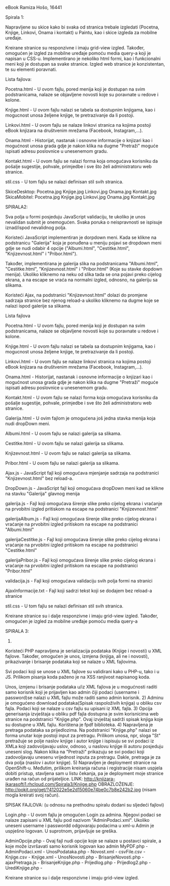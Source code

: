 eBook
Ramiza Hošo, 16441

Spirala 1:

Napravljene su skice kako bi svaka od stranica trebale izgledati (Pocetna, Knjige, Linkovi, Onama i kontakt) u Paintu, kao i skice izgleda za mobilne uređaje.

Kreirane stranice su responzivne i imaju grid-view izgled. Također, omogućen je izgled za mobilne uređaje pomoću media query-a koji je napisan u CSS-u. Implementirano je nekoliko html formi, kao i funkcionalni meni koji je dostupan sa svake stranice. Izgled web stranice je konzistentan, te su elementi poravnati.

Lista fajlova:

Pocetna.html - U ovom fajlu, pored menija koji je dostupan na svim podstranicama, nalaze se objavljene novosti koje su poravnate u redove i kolone.

Knjige.html - U ovom fajlu nalazi se tabela sa dostupnim knjigama, kao i mogucnost unosa željene knjige, te pretrazivanje da li postoji.

Linkovi.html - U ovom fajlu se nalaze linkovi stranica na kojima postoji eBook knjizara na društvenim mrežama (Facebook, Instagram,...).

Onama.html - Historijat, nastanak i osnovne informacije o knjizari kao i mogućnost unosa grada gdje je nakon klika na dugme "Pretraži"                  moguće ispisati adresu poslovnice u unesenemom gradu.
			 
Kontakt.html - U ovom fajlu se nalazi forma koja omogućava korisniku da pošalje sugestije, pohvale, primjedbe i sve što želi                              administratoru web stranice.

stil.css - U tom fajlu se nalazi definisan stil svih stranica.

SkiceDesktop:
               Pocetna.jpg
               Knjige.jpg
               Linkovi.jpg
               Onama.jpg
               Kontakt.jpg
SkicaMobitel:
              Pocetna.jpg
              Knjige.jpg
              Linkovi.jpg
              Onama.jpg
              Kontakt.jpg
	    
SPIRALA2:

Sva polja u formi posjeduju JavaScript validaciju, te ukoliko je unos nevalidan submit je onemogućen. Svaka poruka o neispravnosti se ispisuje iznad/ispod nevalidnog polja.

Koristeći JavaScript implementiran je dorpdown meni. Kada se klikne na podstranicu "Galerija" koja je ponuđena u meniju pojavi se dropdown meni gdje se nudi odabir 4 opcije ("Albumi.html", "Cestitke.html", "Knjizevnost.html" i "Pribor.html").

Također, implementirana je galerija slika na podstranicama "Albumi.html", "Cestitke.html", "Knjizevnost.html" i "Pribor.html" (Koje su stavke dopdown menija). Ukoliko kliknemo na neku od slika tada se ona pojavi preko cijelog ekrana, a na escape se vraća na normalni izgled, odnosno, na galeriju sa slikama.

Koristeći Ajax, na podstranici "Knjizevnost.html" dolazi do promjene sadrzaja stranice bez njenog reload-a ukoliko kliknemo na dugme koje se nalazi ispod galerije sa slikama.

Lista fajlova

Pocetna.html - U ovom fajlu, pored menija koji je dostupan na svim podstranicama, nalaze se objavljene novosti koje su poravnate u redove i kolone.

Knjige.html - U ovom fajlu nalazi se tabela sa dostupnim knjigama, kao i mogucnost unosa željene knjige, te pretrazivanje da li postoji.

Linkovi.html - U ovom fajlu se nalaze linkovi stranica na kojima postoji eBook knjizara na društvenim mrežama (Facebook, Instagram,...).

Onama.html - Historijat, nastanak i osnovne informacije o knjizari kao i mogućnost unosa grada gdje je nakon klika na dugme "Pretraži"                  moguće ispisati adresu poslovnice u unesenemom gradu.
			 
Kontakt.html - U ovom fajlu se nalazi forma koja omogućava korisniku da pošalje sugestije, pohvale, primjedbe i sve što želi                              administratoru web stranice.

Galerija.html - U ovim fajlom je omogućena još jedna stavka menija koja nudi dropDown meni.

Albumi.html - U ovom fajlu se nalazi galerija sa slikama.

Cestitke.html - U ovom fajlu se nalazi galerija sa slikama.

Knjizevnost.html - U ovom fajlu se nalazi galerija sa slikama.

Pribor.html - U ovom fajlu se nalazi galerija sa slikama.

Ajax.js - JavaScript fajl koji omogućava mjenjanje sadrzaja na podstranici "Knjizevnost.html" bez reload-a.

DropDown.js - JavaScript fajl koji omogućava dropDown meni kad se klikne na stavku "Galerija" glavnog menija

galerija.js - Fajl koji omogućava širenje slike preko cijelog ekrana i vraćanje na prvobitni izgled pritiskom na escape na podstranici "Knjizevnost.html"

galerijaAlbum.js - Fajl koji omogućava širenje slike preko cijelog ekrana i vraćanje na prvobitni izgled pritiskom na escape na podstranici "Albumi.html"

galerijaCestitke.js - Fajl koji omogućava širenje slike preko cijelog ekrana i vraćanje na prvobitni izgled pritiskom na escape na podstranici "Cestitke.html"

galerijaPribor.js - Fajl koji omogućava širenje slike preko cijelog ekrana i vraćanje na prvobitni izgled pritiskom na escape na podstranici "Pribor.html"

validacija.js - Fajl koji omogućava validaciju svih polja formi na stranici

AjaxInformacije.txt - Fajl koji sadrzi tekst koji se dodajem bez reload-a stranice

stil.css - U tom fajlu se nalazi definisan stil svih stranica.

Kreirane stranice su i dalje responzivne i imaju grid-view izgled. Također, omogućen je izgled za mobilne uređaje pomoću media query-a 

SPIRALA 3:

1)
Koristeći PHP napravljena je  serializacija podataka (Knjige i novosti) u XML fajlove. Također, omogućen je unos, izmjena (knjiga, ali ne i novosti), prikazivanje i brisanje podataka koji se nalaze u XML fajlovima.

Svi podaci koji se unose u XML fajlove su  validirani kako u PHP-u, tako i u JS. Prilikom pisanja koda paženo je na XSS ranjivost napisanog koda. 

Unos, izmjenu i brisanje podataka u/iz XML fajlova je u mogućnosti raditi samo korisnik koji je prijavljen kao admin čiji podaci (username i password)se nalazi u XML fajlu može raditi samo admin korisnik.
2)
Adminu je omogućeno download podataka(Spisak raspoloživih knjiga) u obliku csv fajla. Podaci koji se nalaze u csv fajlu su upisani iz XML fajla.
3)
Opcija generisanja izvještaja u obliku pdf fajla dostupna je svim korisnicima web stranice na podstranici "Knjige.php". Ovaj izvještaj sadrži spisak knjiga koje su dostupne u XML fajlu. Korištena je  fpdf biblioteka.
4)
Napravljena je pretraga podataka sa prijedlozima. Na podstranici "Knjige.php" nalazi se forma unutar koje postoji input za pretragu. Prilikom unosa, npr, sloga "St" pretražuje se polje naslov knjige i autor knjige i ispisuju se svi podaci iz XMLa koji zadovoljavaju uslov, odnoso, u naslovu knjige ili autoru posjeduju uneseni slog. Nakon klika na "Pretraži" prikazuju se svi podaci koji zadovoljavaju unesenu vrijednost inputa za pretragu. Dakle, pretraga je za dva polja (naslov i autor knjige).
5)
Napravljen je deployment stranice na OpenShift-u. Međutim, prilikom kreiranja računa i registracije nisam uspjela dobiti pristup, stavljena sam u listu čekanja, pa je deployment moje stranice urađen na račun od prijateljice.
LINK: http://knjizara-ikarasofti1.rhcloud.com/Spirala3/Knjige.php
OBRAZLOŽENJE: http://pokit.org/get/?412022e5e2d15060e74be0c7b8e242b2.jpg (nisam mogla kreirati svoj račun).

SPISAK FAJLOVA:
(u odnosu na prethodnu spiralu dodani su sljedeći fajlovi)

Login.php - U ovom fajlu je omogućen Login za admina. Njegovi podaci se nalaze zapisani u XML fajlu pod nazivom "AdminPodaci.xml".
            Ukoliko uneseni username i passwordd odgovaraju podacima u xml-u Admin je uspješno logovan. U suprotnom, prijavljuje se                 greška.
	    
AdminOpcije.php - Ovaj fajl nudi opcije koje se nalaze u postavci spirale, a koje može izvršavati samo korisnik logovan kao admin
MyPDF.php - 
AdminPodaci.xml - 
UnosPodataka.php - 
Novost.xml - 
csvFile.csv - 
Knjige.csv - 
Knjige.xml - 
UnosNovosti.php - 
BrisanjeNovosti.php - 
ajaxPretraga.js - 
BrisanjeKnjige.php - 
Prijedlog.php - 
Prijedlog2.php - 
UrediKnjige.php - 

Kreirane stranice su i dalje responzivne i imaju grid-view izgled.
